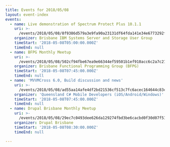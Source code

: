 ```yaml
---
title: Events for 2018/05/08
layout: event-index
events:
  - name: Live demonstration of Spectrum Protect Plus 10.1.1
    uri: >-
      /events/2018/05/08/8f9386d579a3e9fa90a23131df64fda141e34e6773292f09e01fb9402fc26a7b
    organizer: Brisbane IBM Systems Server and Storage User Group
    timeStart: '2018-05-08T05:00:00.000Z'
    timeEnd: null
  - name: BFPG Monthly Meetup
    uri: >-
      /events/2018/05/08/502cf94fbe67ea9e66344ef59501b1ef910acc6c2a7c21a130d9fae0244eee5c
    organizer: Brisbane Functional Programming Group (BFPG)
    timeStart: '2018-05-08T07:45:00.000Z'
    timeEnd: null
  - name: 'MVVMCross 6.0, Build discussion and news'
    uri: >-
      /events/2018/05/08/ad55aa14afe4df2bd21536cf513c7fc6acec164644c83c98e29402ee554a8896
    organizer: 'Queensland C# Mobile Developers (iOS/Android/Windows)'
    timeStart: '2018-05-08T07:45:00.000Z'
    timeEnd: null
  - name: Drupal Brisbane Monthly Meetup
    uri: >-
      /events/2018/05/08/29ec7c0493dee626da129274fbd3be6cacbd0f30d07f51005d27d7dfc74d316b
    organizer: Drupal Brisbane
    timeStart: '2018-05-08T08:30:00.000Z'
    timeEnd: null

---
```

